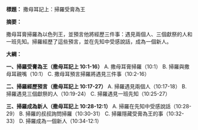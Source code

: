 **標題：** 撒母耳記上：掃羅受膏為王

**摘要：**

撒母耳膏掃羅為以色列王，並預言他將經歷三件事：遇見兩個人、三個獻祭的人和一班先知。掃羅經歷了這些預言，並在先知中受感說話，成為一個新人。

**大綱：**

**一、掃羅受膏為王（撒母耳記上 10:1-16）**
    A. 撒母耳膏掃羅（10:1）
    B. 掃羅與撒母耳親嘴（10:1）
    C. 撒母耳預言掃羅將遇見三件事（10:2-16）

**二、掃羅經歷預言（撒母耳記上 10:17-27）**
    A. 掃羅遇見兩個人（10:17-18）
    B. 掃羅遇見三個獻祭的人（10:19-24）
    C. 掃羅遇見一班先知（10:25-27）

**三、掃羅成為新人（撒母耳記上 10:28-12:1）**
    A. 掃羅在先知中受感說話（10:28-29）
    B. 掃羅的叔叔詢問掃羅（10:30-31）
    C. 掃羅隱藏受膏為王的事（10:32-33）
    D. 掃羅成為一個新人（10:34-12:1）